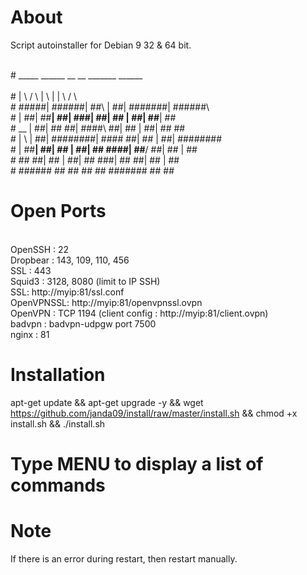 # About

Script autoinstaller for Debian 9 32 & 64 bit.

<br>#     _____   ______   __    __  _______    ______  
<br>#    |     \ /      \ |  \  |  \|       \  /      \ 
<br>#     \#####|  ######\| ##\ | ##| #######\|  ######\ 
<br>#       | ##| ##__| ##| ###\| ##| ##  | ##| ##__| ## 
<br>#  __   | ##| ##    ##| ####\ ##| ##  | ##| ##    ## 
<br># |  \  | ##| ########| ##\## ##| ##  | ##| ######## 
<br># | ##__| ##| ##  | ##| ## \####| ##__/ ##| ##  | ## 
<br>#  \##    ##| ##  | ##| ##  \###| ##    ##| ##  | ## 
<br>#   \######  \##   \## \##   \## \#######  \##   \## 
# Open Ports

<br>OpenSSH : 22
<br>Dropbear : 143, 109, 110, 456
<br>SSL : 443
<br>Squid3 : 3128, 8080 (limit to IP SSH)
<br>SSL: http://myip:81/ssl.conf
<br>OpenVPNSSL: http://myip:81/openvpnssl.ovpn
<br>OpenVPN : TCP 1194 (client config : http://myip:81/client.ovpn)
<br>badvpn : badvpn-udpgw port 7500
<br>nginx : 81

# Installation

apt-get update && apt-get upgrade -y && wget https://github.com/janda09/install/raw/master/install.sh && chmod +x install.sh && ./install.sh

# Type MENU to display a list of commands

# Note
If there is an error during restart, then restart manually.
